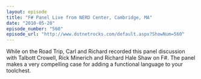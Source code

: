 ```yaml
---
layout: episode
title: "F# Panel Live from NERD Center, Cambridge, MA"
date: "2010-05-20"
episode_number: "560"
episode_url: "http://www.dotnetrocks.com/default.aspx?ShowNum=560"
---
```


While on the Road Trip, Carl and Richard recorded this panel discussion with Talbott Crowell, Rick Minerich and Richard Hale Shaw on F#. The panel makes a very compelling case for adding a functional language to your toolchest.
